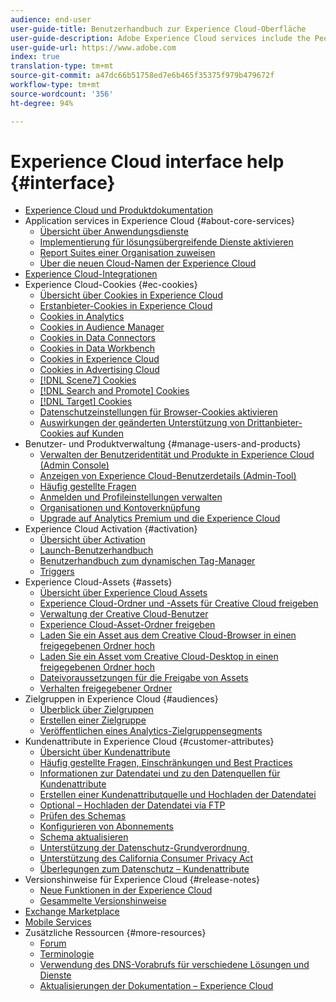 ```yaml
---
audience: end-user
user-guide-title: Benutzerhandbuch zur Experience Cloud-Oberfläche
user-guide-description: Adobe Experience Cloud services include the People (Audiences and Customer Attributes), Offers, Experience Platform Launch, and Mobile Services.
user-guide-url: https://www.adobe.com
index: true
translation-type: tm+mt
source-git-commit: a47dc66b51758ed7e6b465f35375f979b479672f
workflow-type: tm+mt
source-wordcount: '356'
ht-degree: 94%

---
```



# Experience Cloud interface help {#interface}

+ [Experience Cloud und Produktdokumentation](experience-cloud.md)
+ Application services in Experience Cloud {#about-core-services}
   + [Übersicht über Anwendungsdienste](core-services-landing.md)
   + [Implementierung für lösungsübergreifende Dienste aktivieren](core-services/core-services.md)
   + [Report Suites einer Organisation zuweisen](core-services/report-suite-mapping.md)
   + [Über die neuen Cloud-Namen der Experience Cloud](solutions-core-services.md)
+ [Experience Cloud-Integrationen](marketing-cloud-integrations.md)
+ Experience Cloud-Cookies {#ec-cookies}
   + [Übersicht über Cookies in Experience Cloud](cookies/cookies-privacy.md)
   + [Erstanbieter-Cookies in Experience Cloud](cookies/cookies-first-party.md)
   + [Cookies in Analytics](cookies/cookies-analytics.md)
   + [Cookies in Audience Manager](cookies/cookies-am.md)
   + [Cookies in Data Connectors](cookies/cookies-dc.md)
   + [Cookies in Data Workbench](cookies/cookies-insight.md)
   + [Cookies in Experience Cloud](cookies/cookies-mc.md)
   + [Cookies in Advertising Cloud](cookies/cookies-advertising-cloud.md)
   + [[!DNL Scene7] Cookies](cookies/cookies-s7.md)
   + [[!DNL Search and Promote] Cookies](cookies/cookies-snp.md)
   + [[!DNL Target] Cookies](cookies/cookies-target.md)
   + [Datenschutzeinstellungen für Browser-Cookies aktivieren](cookies/browser-cookie-settings.md)
   + [Auswirkungen der geänderten Unterstützung von Drittanbieter-Cookies auf Kunden](cookies/cookies-thirdparty.md)
+ Benutzer- und Produktverwaltung {#manage-users-and-products}
   + [Verwalten der Benutzeridentität und Produkte in Experience Cloud (Admin Console)](admin-getting-started/admin-getting-started.md)
   + [Anzeigen von Experience Cloud-Benutzerdetails (Admin-Tool)](admin-getting-started/admin-tool-experience-cloud.md)
   + [Häufig gestellte Fragen](admin-getting-started/faq.md)
   + [Anmelden und Profileinstellungen verwalten](admin-getting-started/getting-started-experience-cloud.md)
   + [Organisationen und Kontoverknüpfung](admin-getting-started/organizations.md)
   + [Upgrade auf Analytics Premium und die Experience Cloud](admin-getting-started/upgrade-to-analytics-premium.md)
+ Experience Cloud Activation {#activation}
   + [Übersicht über Activation](activation/activation.md)
   + [Launch-Benutzerhandbuch](https://docs.adobe.com/content/help/de-DE/launch/using/overview.html)
   + [Benutzerhandbuch zum dynamischen Tag-Manager](https://docs.adobe.com/content/help/de-DE/dtm/using/dtm-home.html)
   + [Triggers](activation/triggers.md)
+ Experience Cloud-Assets {#assets}
   + [Übersicht über Experience Cloud Assets](experience-cloud-assets/experience-cloud-assets.md)
   + [Experience Cloud-Ordner und -Assets für Creative Cloud freigeben](experience-cloud-assets/creative-cloud.md)
   + [Verwaltung der Creative Cloud-Benutzer](experience-cloud-assets/t-admin-add-cc-user.md)
   + [Experience Cloud-Asset-Ordner freigeben](experience-cloud-assets/t-share-creative-cloud.md)
   + [Laden Sie ein Asset aus dem Creative Cloud-Browser in einen freigegebenen Ordner hoch](experience-cloud-assets/t-upload-asset-cc.md)
   + [Laden Sie ein Asset vom Creative Cloud-Desktop in einen freigegebenen Ordner hoch](experience-cloud-assets/t-cc-asset-upload-thor.md)
   + [Dateivoraussetzungen für die Freigabe von Assets](experience-cloud-assets/assets-file-reqs.md)
   + [Verhalten freigegebener Ordner](experience-cloud-assets/asset-behavior.md)
+ Zielgruppen in Experience Cloud {#audiences}
   + [Überblick über Zielgruppen](audience-library/audience-library.md)
   + [Erstellen einer Zielgruppe](audience-library/t-audience-create.md)
   + [Veröffentlichen eines Analytics-Zielgruppensegments](audience-library/t-publish-audience-segment.md)
+ Kundenattribute in Experience Cloud {#customer-attributes}
   + [Übersicht über Kundenattribute](attributes/attributes.md)
   + [Häufig gestellte Fragen, Einschränkungen und Best Practices](attributes/faq-crs.md)
   + [Informationen zur Datendatei und zu den Datenquellen für Kundenattribute](attributes/crs-data-file.md)
   + [Erstellen einer Kundenattributquelle und Hochladen der Datendatei](attributes/t-crs-usecase.md)
   + [Optional – Hochladen der Datendatei via FTP](attributes/t-upload-attributes-ftp.md)
   + [Prüfen des Schemas](attributes/validate-schema.md)
   + [Konfigurieren von Abonnements](attributes/subscription.md)
   + [Schema aktualisieren](attributes/t-update-schema.md)
   + [Unterstützung der Datenschutz-Grundverordnung ](attributes/gdpr.md)
   + [Unterstützung des California Consumer Privacy Act](attributes/ccpa.md)
   + [Überlegungen zum Datenschutz – Kundenattribute](attributes/privacy-mac.md)
+ Versionshinweise für Experience Cloud {#release-notes}
   + [Neue Funktionen in der Experience Cloud](https://docs.adobe.com/content/help/de-DE/release-notes/experience-cloud/current.html)
   + [Gesammelte Versionshinweise](marketing-cloud-interface/release-notes.md)
+ [Exchange Marketplace](exchange.md)
+ [Mobile Services](https://docs.adobe.com/content/help/de-DE/mobile-services/using/home.html)
+ Zusätzliche Ressourcen {#more-resources}
   + [Forum](https://forums.adobe.com/community/experience-cloud)
   + [Terminologie](terms.md)
   + [Verwendung des DNS-Vorabrufs für verschiedene Lösungen und Dienste](dns-prefetch.md)
   + [Aktualisierungen der Dokumentation – Experience Cloud](doc-updates.md)
